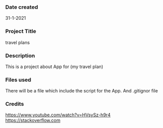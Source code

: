 ### Date created
31-1-2021


### Project Title
travel plans

### Description
This is a project about App for (my travel plan) 

### Files used
There will be a file which include the script for the App.
And .gitignor file 

### Credits
https://www.youtube.com/watch?v=HVsySz-h9r4
https://stackoverflow.com
